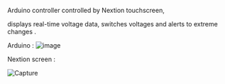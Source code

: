 Arduino controller controlled by Nextion touchscreen,

displays real-time voltage data, switches voltages and alerts to extreme changes . 

Arduino : 
![image](https://user-images.githubusercontent.com/29573450/135773515-c5b3c830-71f5-4df4-9f6d-c1b8a25effd3.png)

Nextion screen : 

![Capture](https://user-images.githubusercontent.com/29573450/135773535-bb59c245-8deb-4e77-a52b-988685e2bfbc.JPG)
